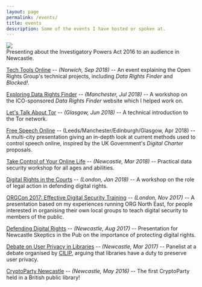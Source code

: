 ```yaml
---
layout: page
permalink: /events/
title: events
description: Some of the events I have hosted or spoken at.
---
```

<div class="img">
    <img class="col three" src="{{ site.baseurl }}/assets/img/sitp_presentation.jpg">
</div>
<div class="col three caption">
    Presenting about the Investigatory Powers Act 2016 to an audience in Newcastle.
</div>

[Tech Tools Online](https://www.meetup.com/ORG-Norwich/events/253752588/) -- _(Norwich, Sep 2018)_ -- An event explaining the Open Rights Group's technical projects, including _Data Rights Finder_ and _Blocked!_.

[Exploring Data Rights Finder](https://manchester.openrightsgroup.org/2018/07/06/274/) -- _(Manchester, Jul 2018)_ -- A workshop on the ICO-sponsored _Data Rights Finder_ website which I helped work on.

[Let's Talk About Tor](https://www.meetup.com/ORG-Glasgow/events/250576576/) -- _(Glasgow, Jun 2018)_ -- A technical introduction to the Tor network.

[Free Speech Online](https://www.openrightsgroup.org/campaigns/free-speech-online-hub/) -- (Leeds/Manchester/Edinburgh/Glasgow, Apr 2018) -- A multi-city presentation giving an in-depth look at current methods used to control speech online, inspired by the UK Government's _Digital Charter_ proposals.

[Take Control of Your Online Life](https://www.meetup.com/ORGNorthEast/events/247346380/) -- _(Newcastle, Mar 2018)_ -- Practical data security workshop for all ages and abilities.

[Digital Rights in the Courts](https://www.meetup.com/ORG-London/events/246606653/) -- _(London, Jan 2018)_ -- A workshop on the role of legal action in defending digital rights.

[ORGCon 2017: Effective Digital Security Training](https://web.archive.org/web/20180722123156/https://orgcon.openrightsgroup.org/2017/day-2) -- _(London, Nov 2017)_ -- A presentation based on my experiences running ORG North East, for people interested in organising their own local groups to teach digital security to members of the public.

[Defending Digital Rights](https://twitter.com/ajhdock/status/895639231682555904) -- _(Newcastle, Aug 2017)_ -- Presentation for Newcastle Skeptics in the Pub on the importance of protecting digital rights.

[Debate on User Privacy in Libraries](https://twitter.com/biblioluke/status/844989988580265984) -- _(Newcastle, Mar 2017)_ -- Panelist at a debate organised by [CILIP](https://www.cilip.org.uk), arguing that libraries have a duty to preserve user privacy.

[CryptoParty Newcastle](https://medium.com/@alexhaydock/what-we-learned-from-hosting-our-cryptoparty-3950c9721f3e) -- _(Newcastle, May 2016)_ -- The first CryptoParty held in a British public library!
